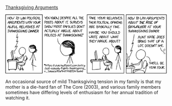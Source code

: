 [Thanksgiving Arguments](https://xkcd.com/2858)

![Thanksgiving Arguments](./random_comic.png)

An occasional source of mild Thanksgiving tension in my family is that my mother is a die-hard fan of The Core (2003), and various family members sometimes have differing levels of enthusiasm for her annual tradition of watching it.

